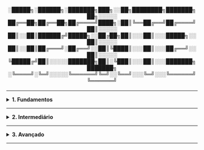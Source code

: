
<div align="Center"> 
<br>

<h4>

░█████╗░██████╗░███████╗███╗░░██╗████████╗███████╗██╗░░░░░
██╔══██╗██╔══██╗██╔════╝████╗░██║╚══██╔══╝██╔════╝██║░░░░░
██║░░██║██████╔╝█████╗░░██╔██╗██║░░░██║░░░█████╗░░██║░░░░░
██║░░██║██╔═══╝░██╔══╝░░██║╚████║░░░██║░░░██╔══╝░░██║░░░░░
╚█████╔╝██║░░░░░███████╗██║░╚███║░░░██║░░░███████╗███████╗
░╚════╝░╚═╝░░░░░╚══════╝╚═╝░░╚══╝░░░╚═╝░░░╚══════╝╚══════╝
</h4>
</div>

----

<details>
  <summary><b> 1. Fundamentos</b></summary>
<div align="Left">  
<br>  

O1.1 - OpenTelemetry
 > - Projeto Open Source, mantido pela Cloud Native Computing Foundation;
 > - Fornece conjunto unificado de ferramentas, APIs e SDKs, para coletar, gerar, processar e exportar dados de observabilidade;
 > - Plataforma padronizada para instrumentação de aplicações.

O1.2 - OpenTelemetry SDK | Software Development Kit 
 > - Implementação concreta das APIs do OTel, para uma linguagem específica;
 > - Roda dentro da aplicação, coletando e processando dados de observabilidade antes de enviá-los.
 > - Funções:
 >   - Cria Spans, Traces e Métricas;
 >   - Controla Amostragem (Sampling);
 >   - Gerencia Exportação dos Dados (via Exporters);
 >   - Aplica Configurações de Contexto e Propagação de Trace entre Serviços.
 > - O SDK envia os dados diretamente para um backend, ou, para o OTel Collection via OTLP - OpenTelemetry Protocol.

O1.3 - Collector 
 > - Serviço independente que atua como um pipeline de processamento e exportação de dados;
 > - Agnóstico de linguagem - pode receber dados de múltiplas fontes, processá-los e enviá-los para diferentes destinos.
 > - Funções:
 >   - Recebe Dados;
 >   - Processa (Filtra, agrega, enriquece ou transforma);
 >   - Exporta para backends de monitoramento (Grafana, Jaeger, Datadog, Prometheus, etc).
 > - Pode ser executado de três formas:
 >   - Agent: Roda junto com cada aplicação;
 >   - Gateway: Centralizado para todo o tráfego de telemetria;
 >   - Híbrido: Combinação dos dois.        

O1.4 - Instrumentações
 > - Responsáveis por coletar automaticamente | manualmente os dados da aplicação.
 >   - Instrumentação Automática:
 >     - Detecta automaticamente bibliotecas e frameworks conhecidos;
 >     - Injeta spans e métricas sem alterar o código da aplicação;
 >     - Ideal para começar rápido ou monitorar sistemas legados.
 >
 >   - Instrumentação Manual:
 >     - Adição de chamadas explícitas às APIs do OTel;
 >     - Fornece mais controle sobre o que é medido e quando;
 >     - Usado quanto a instrumentação automática não cobre certos cenários.

O1.5 - Receivers | Exporters 
 > - Receivers: 
 >   - Pontos de Entrada no Collector;
 >   - Recebem dados de diferentes formatos e protocolos (OTLP, Jaeger, Zipkin, Prometheus, etc.);
 >
 > - Exporters:
 >   - Pontos de saída do Collector ou SDK;
 >   - Enviam os dados processados para ferramentas de observabilidade ou backends.

O1.6 - Processors | Pipelines 
 > - Processors: 
 >   - Etapas intermediárias dentro do Collector;
 >   - Modificam, filtram ou agregam dados - antes da exportação.
 >   
 > - Pipelines:
 >   - Fluxos lógicos de conexão dos Receivers -> Processors -> Exporters;
 >   - Cada tipo de dados (traces, metrics, logs), tem sua própria pipeline.

O1.7 - Spans | Traces | Contextos 
 > - Tríade da base do Rastreamento Distribuído.
 >   - Span:
 >     - Unidade individual de trabalho dentro de uma operação maior;
 >     - Cada Span contém informações como:
 >       - Nome;
 >       - Início e Fim (Timestamp);
 >       - Atributos;
 >       - Eventos;
 >       - Contexto (SpanContext).
 >
 >    - Trace:
 >      - Conjunto de Spans conectados entre si;
 >      - Representa a jornada completa de uma requisição;
 >      - Cada Trace tem um Trace ID único, que identifica toda a cadeia.
 >
 >    - Contexto:
 >      - "Fio Condutor", que conecta os spans entre si;
 >      - Contém o Trace ID e o Span ID do Span Atual (Ativo);
 >      - Propagado entre serviços, para manter o trace contínuo em sistemas distribuídos.

O1.8 - Hierarquia entre Spans (Parent | Child) 
 > - Spans podem se encadear hierarquicamente, formando uma árvore de execução:
 >   - O primeiro span é o "Root Span" (Sem pai);
 >   - Spans criados dentro dele, são "Child Spans";
 >   - Cada Child Span herda o Trace ID do Root, mas tem seu próprio Span ID.   

O1.9 - Estrutura de Métrica
 > - As métricas no OTel são compostas por três elementos principais:
 >   - Instrumento:
 >     - Ponto de medição no código - tipo de métrica sendo coletada;
 >     - Tipos de Instrumento:
 >       - Counter: Contagem de eventos cumulativos (Só aumenta);
 >       - UpDownCounter: Aumenta ou Diminui;
 >       - Histogram: Distribuição de Valores;
 >       - Gauge: Valor atual de algo.
 >   - Unidade:
 >     - Define o que está sendo medido - unidade semântica, para padronização e integração com ferramentas de visualização.
 >       - seconds: Tempo; 
 >       - bytes: Tamanho;  
 >       - requests: Contagem de eventos.
 >    - Agregação:
 >      - Define como os valores observados são combinados ao longo do tempo.
 >        - Sum;
 >        - LastValue;
 >        - Histogram;
 >        - ExponentialHistogram.

O1.10 - W3C Trace Context Specification 
 > - Define como o contexto de rastreamento é propagado entre serviços;
 > - Como os serviços compartilham o identificador de trace e span, ao longo de uma requisição distribuída;
 > - O objetivo é garantir que diferentes sistemas e frameworks possam reconhecer e continuar um mesmo trace de ponta a ponta.
 > - Cabeçalhos Principais:
 >   - traceparent: Contém os identificadores do trace e do span;
 >   - tracestate: Metadados adicionais, usados por provedores específicos.        

</div> 
</details>

----

<details>
  <summary><b> 2. Intermediário</b></summary>
<div align="Left">  
<br>  

O2.1 - Fluxo de Dados
 > - Aplicação -> OTel SDK -> OTel Collector -> Backend (Grafana, Prometheus, Tempo, etc.)
 > - Etapa 1: O código é instrumentaod com o OTel SDK - que coleta os dados de telemetria (Traces, Métricas e Logs);
 > - Etapa 2: O SDK pode exportar os dados diretamente (via exporters), ou enviar para um Collector - usando o OTLP;
 > - Etapa 3: O Collector é o agente de processamento e roteamento, recebendo, transformando e exportando os dados aos Backends;
 > - Etapa 4: Backend - sistemas de observabilidade -, recebem os dados.

O2.2 - Agent Mode | Gateway Mode
 > - Agent Mode:
 >   - Collector roda localmente junto da aplicação - no mesmo host ou contêiner;
 >   - Coleta os dados diretamente do SDK.
 > - Gateway Mode:
 >   - Collector roda centralizado - como um serviço ou deployment;
 >   - Recebe dados de vários agentes ou SDKs.   

</div> 
</details>

----

<details>
  <summary><b> 3. Avançado</b></summary>
<div align="Left">  
<br>  



</div> 
</details>

----

